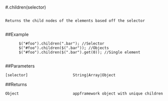 #.children(selector)

```

Returns the child nodes of the elements based off the selector
      
```

##Example

```
      $("#foo").children(".bar"); //Selector
      $("#foo").children($(".bar")); //Objects
      $("#foo").children($(".bar").get(0)); //Single element
      
```


##Parameters

```
[selector]                    String|Array|Object

```

##Returns

```
Object                        appframework object with unique children
```

